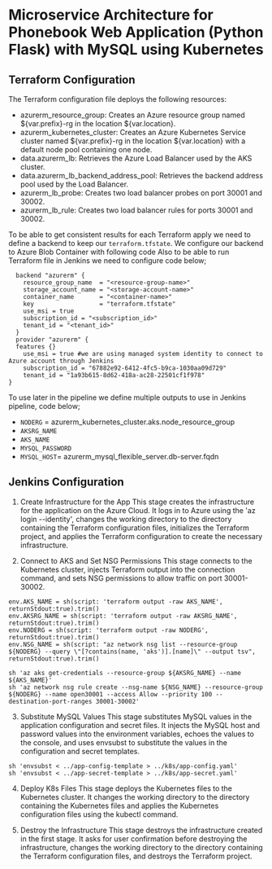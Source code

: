 # Microservice Architecture for Phonebook Web Application (Python Flask) with MySQL using Kubernetes
## Terraform Configuration
The Terraform configuration file deploys the following resources:
- azurerm_resource_group: Creates an Azure resource group named ${var.prefix}-rg in the location ${var.location}.
- azurerm_kubernetes_cluster: Creates an Azure Kubernetes Service cluster named ${var.prefix}-rg in the location ${var.location} with a default node pool containing one node.
- data.azurerm_lb: Retrieves the Azure Load Balancer used by the AKS cluster.
- data.azurerm_lb_backend_address_pool: Retrieves the backend address pool used by the Load Balancer.
- azurerm_lb_probe: Creates two load balancer probes on port 30001 and 30002.
- azurerm_lb_rule: Creates two load balancer rules for ports 30001 and 30002.

To be able to get consistent results for each Terraform apply we need to define a backend to keep our `terraform.tfstate`. We configure our backend to Azure Blob Container with following code
Also to be able to run Terraform file in Jenkins we need to configure code below; 
```
  backend "azurerm" {
    resource_group_name  = "<resource-group-name>"
    storage_account_name = "<storage-account-name>"
    container_name       = "<container-name>"
    key                  = "terraform.tfstate"
    use_msi = true
    subscription_id = "<subscription_id>"
    tenant_id = "<tenant_id>"
  }
  provider "azurerm" {
  features {}
    use_msi = true #we are using managed system identity to connect to Azure account through Jenkins
    subscription_id = "67882e92-6412-4fc5-b9ca-1030aa09d729"
    tenant_id = "1a93b615-8d62-418a-ac28-22501cf1f978"
}
```

To use later in the pipeline we define multiple outputs to use in Jenkins pipeline, code below; 
- `NODERG` = azurerm_kubernetes_cluster.aks.node_resource_group
- `AKSRG_NAME` 
- `AKS_NAME`
- `MYSQL_PASSWORD`
- `MYSQL_HOST`= azurerm_mysql_flexible_server.db-server.fqdn

## Jenkins Configuration

1. Create Infrastructure for the App
This stage creates the infrastructure for the application on the Azure Cloud. It logs in to Azure using the 'az login --identity', changes the working directory to the directory containing the Terraform configuration files, initializes the Terraform project, and applies the Terraform configuration to create the necessary infrastructure.

2. Connect to AKS and Set NSG Permissions
This stage connects to the Kubernetes cluster, injects Terraform output into the connection command, and sets NSG permissions to allow traffic on port 30001-30002.
```
env.AKS_NAME = sh(script: 'terraform output -raw AKS_NAME', returnStdout:true).trim()
env.AKSRG_NAME = sh(script: 'terraform output -raw AKSRG_NAME', returnStdout:true).trim()
env.NODERG = sh(script: 'terraform output -raw NODERG', returnStdout:true).trim()
env.NSG_NAME = sh(script: "az network nsg list --resource-group ${NODERG} --query \"[?contains(name, 'aks')].[name]\" --output tsv", returnStdout:true).trim()
                
sh 'az aks get-credentials --resource-group ${AKSRG_NAME} --name ${AKS_NAME}'
sh 'az network nsg rule create --nsg-name ${NSG_NAME} --resource-group ${NODERG} --name open30001 --access Allow --priority 100 --destination-port-ranges 30001-30002'
```

3. Substitute MySQL Values
This stage substitutes MySQL values in the application configuration and secret files. It injects the MySQL host and password values into the environment variables, echoes the values to the console, and uses envsubst to substitute the values in the configuration and secret templates.
```
sh 'envsubst < ../app-config-template > ../k8s/app-config.yaml'
sh 'envsubst < ../app-secret-template > ../k8s/app-secret.yaml'
```

4. Deploy K8s Files
This stage deploys the Kubernetes files to the Kubernetes cluster. It changes the working directory to the directory containing the Kubernetes files and applies the Kubernetes configuration files using the kubectl command.

5. Destroy the Infrastructure
This stage destroys the infrastructure created in the first stage. It asks for user confirmation before destroying the infrastructure, changes the working directory to the directory containing the Terraform configuration files, and destroys the Terraform project.